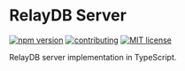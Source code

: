 # RelayDB Server

[![npm version](https://img.shields.io/npm/v/relaydb-server.svg)](https://www.npmjs.com/package/relaydb-server)
[![contributing](https://img.shields.io/badge/PRs-welcome-brightgreen.svg)](https://github.com/tilyupo/relaydb/blob/main/CONTRIBUTING.md)
[![MIT license](https://img.shields.io/badge/license-MIT-blue)](https://github.com/tilyupo/relaydb/blob/main/LICENSE)

RelayDB server implementation in TypeScript.
